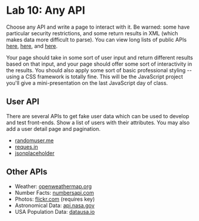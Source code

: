 
# Lab 10: Any API


Choose any API and write a page to interact with it. Be warned: some have particular security restrictions, and some return results in XML (which makes data more difficult to parse). You can view long lists of public APIs [here](https://github.com/toddmotto/public-apis), [here](https://github.com/abhishekbanthia/Public-APIs), and [here](https://apilist.fun/).  

Your page should take in some sort of user input and return different results based on that input, and your page should offer some sort of interactivity in the results. You should also apply some sort of basic professional styling -- using a CSS framework is totally fine. This will be the JavaScript project you'll give a mini-presentation on the last JavaScript day of class.

## User API

There are several APIs to get fake user data which can be used to develop and test front-ends. Show a list of users with their attributes. You may also add a user detail page and pagination.

- [randomuser.me](https://randomuser.me/documentation)
- [reques.in](https://reqres.in/)
- [jsonplaceholder](https://jsonplaceholder.typicode.com/)

## Other APIs

- Weather: [openweathermap.org](http://openweathermap.org/api)
- Number Facts: [numbersapi.com](http://numbersapi.com/#42)
- Photos: [flickr.com](https://www.flickr.com/services/api/) (requires key)
- Astronomical Data: [api.nasa.gov](https://api.nasa.gov/#live_example)
- USA Population Data: [datausa.io](https://datausa.io/about/api/)

